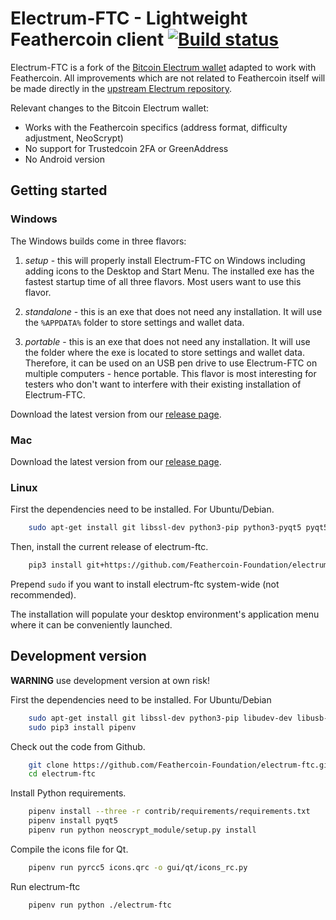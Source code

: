 # Electrum-FTC - Lightweight Feathercoin client [![Build status](https://travis-ci.org/Feathercoin-Foundation/electrum-ftc.svg?branch=3.1.X)](https://travis-ci.org/Feathercoin-Foundation/electrum-ftc)

Electrum-FTC is a fork of the [Bitcoin Electrum wallet](https://electrum.org/) adapted to work with Feathercoin.
All improvements which are not related to Feathercoin itself will be made directly in the
[upstream Electrum repository](https://github.com/spesmilo/electrum).

Relevant changes to the Bitcoin Electrum wallet:

* Works with the Feathercoin specifics (address format, difficulty adjustment, NeoScrypt)
* No support for Trustedcoin 2FA or GreenAddress
* No Android version


## Getting started

### Windows

The Windows builds come in three flavors:

1. *setup* - this will properly install Electrum-FTC on Windows including
   adding icons to the Desktop and Start Menu. The installed exe has the
   fastest startup time of all three flavors. Most users want to use this flavor.

1. *standalone* - this is an exe that does not need any installation. It
   will use the ``%APPDATA%`` folder to store settings and wallet data.

1. *portable* - this is an exe that does not need any installation. It will
   use the folder where the exe is located to store settings and wallet
   data. Therefore, it can be used on an USB pen drive to use Electrum-FTC
   on multiple computers - hence portable. This flavor is most interesting
   for testers who don't want to interfere with their existing installation
   of Electrum-FTC.

Download the latest version from our [release page](https://github.com/Feathercoin-Foundation/electrum-ftc/releases).

### Mac

Download the latest version from our [release page](https://github.com/Feathercoin-Foundation/electrum-ftc/releases).

### Linux

First the dependencies need to be installed. For Ubuntu/Debian.

```sh
    sudo apt-get install git libssl-dev python3-pip python3-pyqt5 pyqt5-dev-tools libudev-dev libusb-1.0.0-dev
```

Then, install the current release of electrum-ftc.

```sh
    pip3 install git+https://github.com/Feathercoin-Foundation/electrum-ftc.git@current_release
```

Prepend `sudo` if you want to install electrum-ftc system-wide (not recommended).

The installation will populate your desktop environment's application menu
where it can be conveniently launched.


## Development version

**WARNING** use development version at own risk!

First the dependencies need to be installed. For Ubuntu/Debian

```sh
    sudo apt-get install git libssl-dev python3-pip libudev-dev libusb-1.0.0-dev
    sudo pip3 install pipenv
```

Check out the code from Github.

```sh
    git clone https://github.com/Feathercoin-Foundation/electrum-ftc.git
    cd electrum-ftc
```

Install Python requirements.

```sh
    pipenv install --three -r contrib/requirements/requirements.txt
    pipenv install pyqt5
    pipenv run python neoscrypt_module/setup.py install
```

Compile the icons file for Qt.

```sh
    pipenv run pyrcc5 icons.qrc -o gui/qt/icons_rc.py
```

Run electrum-ftc

```sh
    pipenv run python ./electrum-ftc
```
